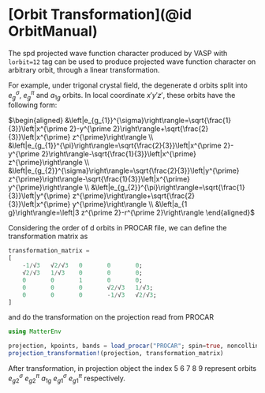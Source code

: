 # [Orbit Transformation](@id OrbitManual)

The spd projected wave function character produced by VASP with `lorbit=12` tag can be used to
produce projected wave function character on arbitrary orbit, through a linear transformation.

For example, under trigonal crystal field, the degenerate d orbits split into $e_g^\sigma$, $e_g^\pi$ and
$a_{1g}$ orbits. In local coordinate $x\prime y\prime z\prime$, these orbits have the following form:

$\begin{aligned}
&\left|e_{g_{1}}^{\sigma}\right\rangle=\sqrt{\frac{1}{3}}\left|x^{\prime 2}-y^{\prime 2}\right\rangle+\sqrt{\frac{2}{3}}\left|x^{\prime} z^{\prime}\right\rangle \\
&\left|e_{g_{1}}^{\pi}\right\rangle=\sqrt{\frac{2}{3}}\left|x^{\prime 2}-y^{\prime 2}\right\rangle-\sqrt{\frac{1}{3}}\left|x^{\prime} z^{\prime}\right\rangle \\
&\left|e_{g_{2}}^{\sigma}\right\rangle=\sqrt{\frac{2}{3}}\left|y^{\prime} z^{\prime}\right\rangle-\sqrt{\frac{1}{3}}\left|x^{\prime} y^{\prime}\right\rangle \\
&\left|e_{g_{2}}^{\pi}\right\rangle=\sqrt{\frac{1}{3}}\left|y^{\prime} z^{\prime}\right\rangle+\sqrt{\frac{2}{3}}\left|x^{\prime} y^{\prime}\right\rangle \\
&\left|a_{1 g}\right\rangle=\left|3 z^{\prime 2}-r^{\prime 2}\right\rangle
\end{aligned}$

Considering the order of d orbits in PROCAR file, we can define the transformation matrix as

```julia
transformation_matrix =
[
    -1/√3   √2/√3   0       0       0;
    √2/√3   1/√3    0       0       0;
    0       0       1       0       0;
    0       0       0       √2/√3   1/√3;
    0       0       0       -1/√3   √2/√3;
]
```

and do the transformation on the projection read from PROCAR

```julia
using MatterEnv

projection, kpoints, bands = load_procar("PROCAR"; spin=true, noncollinear=false)
projection_transformation!(projection, transformation_matrix)
```

After transformation, in projection object the index 5 6 7 8 9 represent orbits $e_{g2}^\sigma$ $e_{g2}^\pi$ $a_{1g}$ $e_{g1}^\sigma$ $e_{g1}^\pi$ respectively.